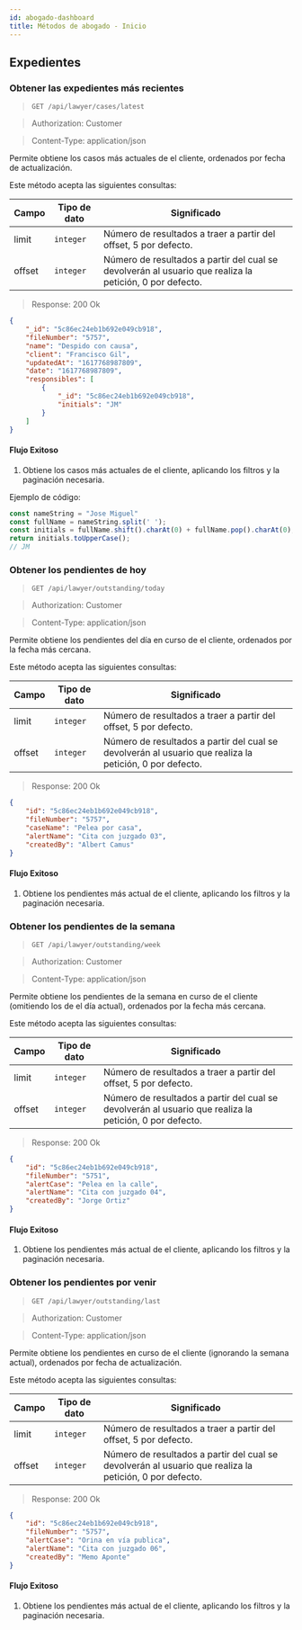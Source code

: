 ```yaml
---
id: abogado-dashboard
title: Métodos de abogado - Inicio
---
```


## Expedientes

### Obtener las expedientes más recientes

> `GET /api/lawyer/cases/latest`

> Authorization: Customer

> Content-Type: application/json

Permite obtiene los casos más actuales de el cliente, ordenados por fecha de actualización. 

Este método acepta las siguientes consultas:

Campo | Tipo de dato | Significado
----- | ------- | ---------
limit  | ``integer`` | Número de resultados a traer a partir del offset, 5 por defecto.
offset  | ``integer`` | Número de resultados a partir del cual se devolverán al usuario que realiza la petición, 0 por defecto.

> Response: 200 Ok

```json
{
    "_id": "5c86ec24eb1b692e049cb918",
    "fileNumber": "5757",
    "name": "Despido con causa",
    "client": "Francisco Gil",
    "updatedAt": "1617768987809",
    "date": "1617768987809",
    "responsibles": [
        {
            "_id": "5c86ec24eb1b692e049cb918",
            "initials": "JM"
        }
    ]
}
```

#### Flujo Exitoso

1. Obtiene los casos más actuales de el cliente, aplicando los filtros y la paginación necesaria.

Ejemplo de código:

```js
const nameString = "Jose Miguel" 
const fullName = nameString.split(' ');
const initials = fullName.shift().charAt(0) + fullName.pop().charAt(0);
return initials.toUpperCase(); 
// JM
```

### Obtener los pendientes de hoy

> `GET /api/lawyer/outstanding/today`

> Authorization: Customer

> Content-Type: application/json

Permite obtiene los pendientes del día en curso de el cliente, ordenados por la fecha más cercana. 

Este método acepta las siguientes consultas:

Campo | Tipo de dato | Significado
----- | ------- | ---------
limit  | ``integer`` | Número de resultados a traer a partir del offset, 5 por defecto.
offset  | ``integer`` | Número de resultados a partir del cual se devolverán al usuario que realiza la petición, 0 por defecto.

> Response: 200 Ok

```json
{
    "id": "5c86ec24eb1b692e049cb918",
    "fileNumber": "5757",
    "caseName": "Pelea por casa",
    "alertName": "Cita con juzgado 03",
    "createdBy": "Albert Camus"
}
```

#### Flujo Exitoso

1. Obtiene los pendientes más actual de el cliente, aplicando los filtros y la paginación necesaria.

### Obtener los pendientes de la semana

> `GET /api/lawyer/outstanding/week`

> Authorization: Customer

> Content-Type: application/json

Permite obtiene los pendientes de la semana en curso de el cliente (omitiendo los de el día actual), ordenados por la fecha más cercana. 

Este método acepta las siguientes consultas:

Campo | Tipo de dato | Significado
----- | ------- | ---------
limit  | ``integer`` | Número de resultados a traer a partir del offset, 5 por defecto.
offset  | ``integer`` | Número de resultados a partir del cual se devolverán al usuario que realiza la petición, 0 por defecto.

> Response: 200 Ok

```json
{
    "id": "5c86ec24eb1b692e049cb918",
    "fileNumber": "5751",
    "alertCase": "Pelea en la calle",
    "alertName": "Cita con juzgado 04",
    "createdBy": "Jorge Ortiz"
}
```

#### Flujo Exitoso

1. Obtiene los pendientes más actual de el cliente, aplicando los filtros y la paginación necesaria.

### Obtener los pendientes por venir

> `GET /api/lawyer/outstanding/last`

> Authorization: Customer

> Content-Type: application/json

Permite obtiene los pendientes en curso de el cliente (ignorando la semana actual), ordenados por fecha de actualización. 

Este método acepta las siguientes consultas:

Campo | Tipo de dato | Significado
----- | ------- | ---------
limit  | ``integer`` | Número de resultados a traer a partir del offset, 5 por defecto.
offset  | ``integer`` | Número de resultados a partir del cual se devolverán al usuario que realiza la petición, 0 por defecto.

> Response: 200 Ok

```json
{
    "id": "5c86ec24eb1b692e049cb918",
    "fileNumber": "5757",
    "alertCase": "Orina en vía publica",
    "alertName": "Cita con juzgado 06",
    "createdBy": "Memo Aponte"
}
```

#### Flujo Exitoso

1. Obtiene los pendientes más actual de el cliente, aplicando los filtros y la paginación necesaria.
